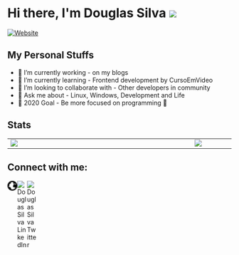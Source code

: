 # Hi there, I'm Douglas Silva <img src="https://media.giphy.com/media/hvRJCLFzcasrR4ia7z/giphy.gif" width="25px"> &nbsp;

[![Website](https://img.shields.io/badge/GoStack%20student-Rocketseat-%238c3691)](https://app.rocketseat.com.br/me/douglasilvadev)

## My Personal Stuffs

- 🔭 I’m currently working - on my blogs
- 🌱 I’m currently learning - Frontend development by CursoEmVideo
- 👯 I’m looking to collaborate with - Other developers in community
- 💬 Ask me about - Linux, Windows, Development and Life
- 🥅 2020 Goal - Be more focused on programming 💪
## Stats

<center>
<table>
  <tr>
      <td><img width="400px" align="left" src="https://github-readme-stats.vercel.app/api/top-langs/?username=douglasilvadev&layout=compact&theme=dark" /></td>
      <td><img width="495px" align="left" src="https://github-readme-stats.vercel.app/api?username=douglasilvadev&count_private=true&include_all_commits=true&theme=radical" />
      </td>      
  </tr>   
</table>
</center>

## Connect with me:

[<img align="left" alt="Douglas silva Website" width="22px" src="https://raw.githubusercontent.com/iconic/open-iconic/master/svg/globe.svg" />][website]
[<img align="left" alt="Douglas Silva LinkedIn" width="22px" src="https://cdn.jsdelivr.net/npm/simple-icons@v3/icons/linkedin.svg" />][linkedin]
[<img align="left" alt="Douglas Silva Twitter" width="22px" src="https://cdn.jsdelivr.net/npm/simple-icons@v3/icons/twitter.svg" />][twitter]
<br />

[website]: https://about.me/douglasilva
[twitter]: https://twitter.com/douglasilvax
[linkedin]: https://www.linkedin.com/in/douglasilva/
